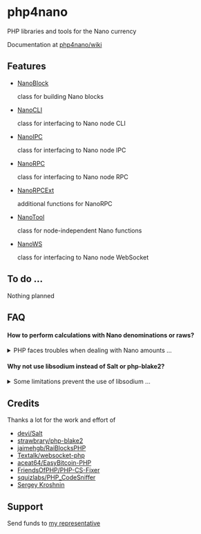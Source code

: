 # php4nano

PHP libraries and tools for the Nano currency

Documentation at [php4nano/wiki](https://github.com/mikerow/php4nano/wiki)

## Features

- [NanoBlock](https://github.com/mikerow/php4nano/wiki/NanoBlock)

  class for building Nano blocks

- [NanoCLI](https://github.com/mikerow/php4nano/wiki/NanoCLI)

  class for interfacing to Nano node CLI
  
- [NanoIPC](https://github.com/mikerow/php4nano/wiki/NanoIPC)

  class for interfacing to Nano node IPC

- [NanoRPC](https://github.com/mikerow/php4nano/wiki/NanoRPC)

  class for interfacing to Nano node RPC

- [NanoRPCExt](https://github.com/mikerow/php4nano/wiki/NanoRPCExt)

  additional functions for NanoRPC

- [NanoTool](https://github.com/mikerow/php4nano/wiki/NanoTool)

  class for node-independent Nano functions
  
- [NanoWS](https://github.com/mikerow/php4nano/wiki/NanoWS)

  class for interfacing to Nano node WebSocket
  
## To do ...

Nothing planned

## FAQ

#### How to perform calculations with Nano denominations or raws?

<details><summary>PHP faces troubles when dealing with Nano amounts ...</summary>
<p>

- floats aren't very precise at certain decimal depths

  Depending on denomination, you may have more than 30 decimals
  
- integers can't be bigger than 64bit
  
  Nano uses 128bit for balances/amounts/weights

I suggest to perform calculations in raws using a proper tool

[GNU Multiple Precision](https://www.php.net/manual/en/book.gmp.php) (GMP) is a default PHP extension that fits the job

</p>
</details>

#### Why not use libsodium instead of Salt or php-blake2?

<details><summary>Some limitations prevent the use of libsodium ...</summary>
<p>

- `sodium_crypto_sign_*` use SHA-2 instead Blake2
- `sodium_crypto_generichash_*` don't allow output smaller than 16 bytes

</p>
</details>

## Credits

Thanks a lot for the work and effort of

- [devi/Salt](https://github.com/devi/Salt)
- [strawbrary/php-blake2](https://github.com/strawbrary/php-blake2)
- [jaimehgb/RaiBlocksPHP](https://github.com/jaimehgb/RaiBlocksPHP)
- [Textalk/websocket-php](https://github.com/Textalk/websocket-php)
- [aceat64/EasyBitcoin-PHP](https://github.com/aceat64/EasyBitcoin-PHP)
- [FriendsOfPHP/PHP-CS-Fixer](https://github.com/FriendsOfPHP/PHP-CS-Fixer)
- [squizlabs/PHP_CodeSniffer](https://github.com/squizlabs/PHP_CodeSniffer)
- [Sergey Kroshnin](https://github.com/SergiySW)

## Support

Send funds to [my representative](https://mynano.ninja/account/mikerow)